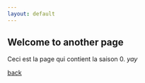 ```yaml
---
layout: default
---
```


## Welcome to another page

Ceci est la page qui contient la saison 0.
_yay_

[back](./)
